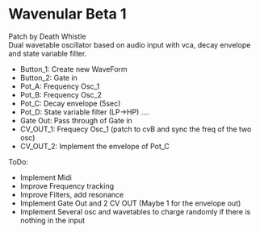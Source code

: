 # Wavenular Beta 1
Patch by Death Whistle <br/>
Dual wavetable oscillator based on audio input with vca, decay envelope and state variable filter.

- Button_1: Create new WaveForm
- Button_2: Gate in 
- Pot_A: Frequency Osc_1
- Pot_B: Frequency Osc_2
- Pot_C: Decay envelope (5sec)
- Pot_D: State variable filter (LP->HP)
....
- Gate Out: Pass through of Gate in
- CV_OUT_1: Frequecy Osc_1 (patch to cvB and sync the freq of the two osc)
- CV_OUT_2: Implement the envelope of Pot_C
	
ToDo:
- Implement Midi
- Improve Frequency tracking
- Improve Filters, add resonance
- Implement Gate Out and 2 CV OUT (Maybe 1 for the envelope out)
- Implement Several osc and wavetables to charge randomly if there is nothing in the input


